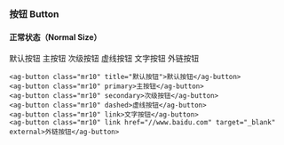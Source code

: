 ### 按钮 Button

#### 正常状态（Normal Size）
<div class="component-wrapper">
    <ag-button class="mr10" title="默认按钮">默认按钮</ag-button>
    <ag-button class="mr10" primary>主按钮</ag-button>
    <ag-button class="mr10" secondary>次级按钮</ag-button>
    <ag-button class="mr10" dashed>虚线按钮</ag-button>
    <ag-button class="mr10" link>文字按钮</ag-button>
    <ag-button class="mr10" link href="//www.baidu.com" target="_blank" external>外链按钮</ag-button>
</div>

``` vue
<ag-button class="mr10" title="默认按钮">默认按钮</ag-button>
<ag-button class="mr10" primary>主按钮</ag-button>
<ag-button class="mr10" secondary>次级按钮</ag-button>
<ag-button class="mr10" dashed>虚线按钮</ag-button>
<ag-button class="mr10" link>文字按钮</ag-button>
<ag-button class="mr10" link href="//www.baidu.com" target="_blank" external>外链按钮</ag-button>
```
